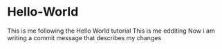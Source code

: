 # Hello-World
This is me following the Hello World tutorial
This is me edditing
Now i am writing a commit message that describes my changes
